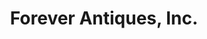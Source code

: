 ---
title: "Forever Antiques, Inc."
url: /lithia-springs/forever-antiques-inc/
shop: Antiquitäten
---
